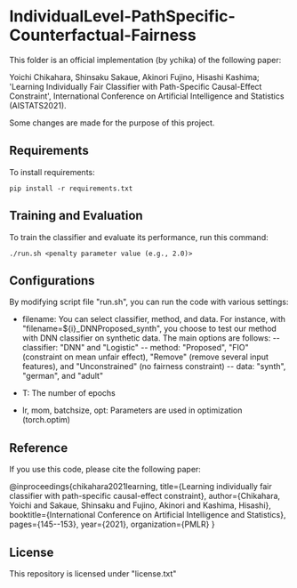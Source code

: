 # IndividualLevel-PathSpecific-Counterfactual-Fairness

This folder is an official implementation (by ychika) of the following paper:

Yoichi Chikahara, Shinsaku Sakaue, Akinori Fujino, Hisashi Kashima; 'Learning Individually Fair Classifier with Path-Specific Causal-Effect Constraint', International Conference on Artificial Intelligence and Statistics (AISTATS2021).

Some changes are made for the purpose of this project.

## Requirements

To install requirements:

```setup
pip install -r requirements.txt
```

## Training and Evaluation

To train the classifier and evaluate its performance, run this command:

```train
./run.sh <penalty parameter value (e.g., 2.0)>
```

## Configurations

By modifying script file "run.sh", you can run the code with various settings:

- filename: You can select classifier, method, and data. For instance, with "filename=${i}_DNNProposed_synth", you choose to test our method with DNN classifier on synthetic data. The main options are follows:
-- classifier: "DNN" and "Logistic"
-- method: "Proposed", "FIO" (constraint on mean unfair effect), "Remove" (remove several input features), and "Unconstrained" (no fairness constraint)
-- data: "synth", "german", and "adult"

- T: The number of epochs
- lr, mom, batchsize, opt: Parameters are used in optimization (torch.optim)

## Reference

If you use this code, please cite the following paper:

@inproceedings{chikahara2021learning,
  title={Learning individually fair classifier with path-specific causal-effect constraint},
  author={Chikahara, Yoichi and Sakaue, Shinsaku and Fujino, Akinori and Kashima, Hisashi},
  booktitle={International Conference on Artificial Intelligence and Statistics},
  pages={145--153},
  year={2021},
  organization={PMLR}
}

## License

This repository is licensed under "license.txt"
